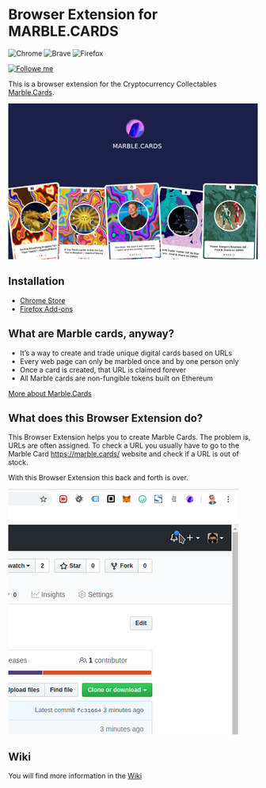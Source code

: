 Browser Extension for MARBLE.CARDS
======

![Chrome](https://img.shields.io/static/v1?label=compatible%20with&message=Chrome&color=orange)
![Brave](https://img.shields.io/static/v1?label=compatible%20with&message=Brave&color=orange)
![Firefox](https://img.shields.io/static/v1?label=compatible%20with&message=Firefox&color=orange)

[
![Followe me](https://img.shields.io/static/v1?label=&message=Follow%20me&color=blue)
](https://twitter.com/de_henne)

This is a browser extension for the Cryptocurrency Collectables [Marble.Cards](https://marble.cards/).

![Preview](preview/store-01.png)

Installation
------

- [Chrome Store](https://chrome.google.com/webstore/detail/marblecards/kokmlkbifjngmeblghcfedpbheodijoh)
- [Firefox Add-ons](https://addons.mozilla.org/de/firefox/addon/marble-cards/)

What are Marble cards, anyway?
------

- It’s a way to create and trade unique digital cards based on URLs
- Every web page can only be marbled once and by one person only
- Once a card is created, that URL is claimed forever
- All Marble cards are non-fungible tokens built on Ethereum

[More about Marble.Cards](https://marble.cards/)

What does this Browser Extension do?
------

This Browser Extension helps you to create Marble Cards. The problem is, URLs are often assigned.
To check a URL you usually have to go to the Marble Card https://marble.cards/ website and check if a URL is out of stock.

With this Browser Extension this back and forth is over.

![Preview](preview/preview.gif)

Wiki
------

You will find more information in the [Wiki](https://github.com/pcsg/marble-cards-browser-extension/wiki)
